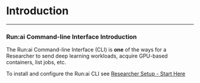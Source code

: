 # Introduction

***

### Run:ai Command-line Interface Introduction

The Run:ai Command-line Interface (CLI) is **one** of the ways for a Researcher to send deep learning workloads, acquire GPU-based containers, list jobs, etc.

To install and configure the Run:ai CLI see [Researcher Setup - Start Here](broken-reference/)
